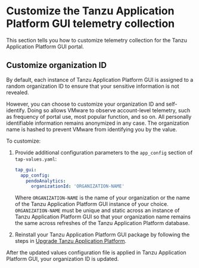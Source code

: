 # Customize the Tanzu Application Platform GUI telemetry collection

This section tells you how to customize telemetry collection for the Tanzu Application Platform GUI
portal.

## <a id="telemetry-customizing"></a> Customize organization ID

By default, each instance of Tanzu Application Platform GUI is assigned to a random organization ID
to ensure that your sensitive information is not revealed.

However, you can choose to customize your organization ID and self-identify. Doing so allows VMware
to observe account-level telemetry, such as frequency of portal use, most popular function,
and so on.
All personally identifiable information remains anonymized in any case. The organization name is
hashed to prevent VMware from identifying you by the value.

To customize:

1. Provide additional configuration parameters to the `app_config` section of `tap-values.yaml`:

   ```yaml
   tap_gui:
     app_config:
       pendoAnalytics:
         organizationId: 'ORGANIZATION-NAME'
   ```

   Where `ORGANIZATION-NAME` is the name of your organization or the name of the
   Tanzu Application Platform GUI instance of your choice. `ORGANIZATION-NAME` must be unique and
   static across an instance of Tanzu Application Platform GUI so that your organization name remains
   the same across refreshes of the Tanzu Application Platform database.

2. Reinstall your Tanzu Application Platform GUI package by following the steps in
   [Upgrade Tanzu Application Platform](../../upgrading.hbs.md).

After the updated values configuration file is applied in Tanzu Application Platform GUI, your
organization ID is updated.

